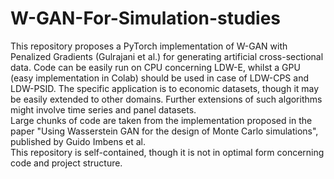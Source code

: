 # W-GAN-For-Simulation-studies
This repository proposes a PyTorch implementation of W-GAN with Penalized Gradients (Gulrajani et al.) for generating artificial cross-sectional data. Code can be easily run on CPU concerning LDW-E, whilst a GPU (easy implementation in Colab) should be used in case of LDW-CPS and LDW-PSID. 
The specific application is to economic datasets, though it may be easily extended to other domains. Further extensions of such algorithms might involve time series and panel datasets. \
Large chunks of code are taken from the implementation proposed in the paper "Using Wasserstein GAN for the design of Monte Carlo simulations", published by Guido Imbens et al.\
This repository is self-contained, though it is not in optimal form concerning code and project structure. 
